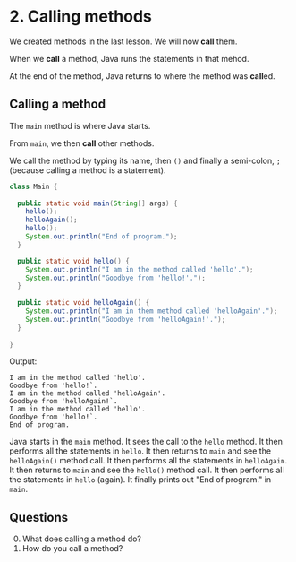 # 2. Calling methods

We created methods in the last lesson. We will now **call** them.

When we **call** a method, Java runs the statements in that mehod.

At the end of the method, Java returns to where the method was **call**ed.

## Calling a method

The `main` method is where Java starts.

From `main`, we then **call** other methods. 

We call the method by typing its name, then `()` and finally a semi-colon, `;` (because calling a method is a statement).

```java
class Main {
  
  public static void main(String[] args) {
    hello();
    helloAgain();
    hello();
    System.out.println("End of program.");
  }

  public static void hello() {
    System.out.println("I am in the method called 'hello'.");
    System.out.println("Goodbye from 'hello!'.");
  }
  
  public static void helloAgain() {
    System.out.println("I am in them method called 'helloAgain'.");
    System.out.println("Goodbye from 'helloAgain!'.");
  }
  
}
```

Output:

```
I am in the method called 'hello'.
Goodbye from 'hello!`.
I am in the method called 'helloAgain'.
Goodbye from 'helloAgain!`.
I am in the method called 'hello'.
Goodbye from 'hello!`.
End of program.
```

Java starts in the `main` method. It sees the call to the `hello` method. It then performs all the statements in `hello`. It then returns to `main` and see the `helloAgain()` method call. It then performs all the statements in `helloAgain`. It then returns to `main` and see the `hello()` method call.  It then performs all the statements in `hello` (again). It finally prints out "End of program." in `main`.

## Questions

0. What does calling a method do?
0. How do you call a method?
